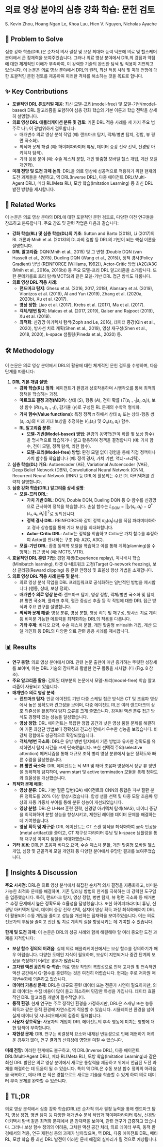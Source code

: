 # 의료 영상 분야의 심층 강화 학습: 문헌 검토

S. Kevin Zhou, Hoang Ngan Le, Khoa Luu, Hien V. Nguyen, Nicholas Ayache

## 🧩 Problem to Solve

심층 강화 학습(DRL)은 순차적 의사 결정 및 보상 최대화 능력 덕분에 의료 및 헬스케어 분야에서 큰 잠재력을 보여주었습니다. 그러나 의료 영상 분야에서 DRL의 강점과 약점에 대한 체계적인 이해가 부족하여, 이 강력한 기술의 완전한 탐색 및 적용이 지연되고 있습니다. 이 논문은 의료 영상 분야에서 DRL의 원리, 최신 적용 사례 및 미래 전망에 대한 포괄적인 문헌 검토를 제공하여 이러한 격차를 해소하는 것을 목표로 합니다.

## ✨ Key Contributions

- **포괄적인 DRL 튜토리얼 제공**: 최신 모델-프리(model-free) 및 모델-기반(model-based) DRL 알고리즘을 포함하여 심층 강화 학습의 기본 이론과 학습 전략을 상세히 설명합니다.
- **의료 영상 DRL 애플리케이션 분류 및 검토**: 기존 DRL 적용 사례를 세 가지 주요 범주로 나누어 광범위하게 검토합니다:
  - 매개변수 의료 영상 분석 작업 (예: 랜드마크 탐지, 객체/병변 탐지, 정합, 뷰 평면 국소화).
  - 최적화 문제 해결 (예: 하이퍼파라미터 튜닝, 데이터 증강 전략 선택, 신경망 아키텍처 탐색).
  - 기타 응용 분야 (예: 수술 제스처 분할, 개인 맞춤형 모바일 헬스 개입, 계산 모델 개인화).
- **미래 전망 및 도전 과제 논의**: DRL을 의료 영상에 성공적으로 적용하기 위한 현재의 도전 과제들을 식별하고, 역 DRL(Inverse DRL), 다중 에이전트 DRL(Multi-Agent DRL), 메타 RL(Meta RL), 모방 학습(Imitation Learning) 등 최신 DRL 발전 방향을 제시합니다.

## 📎 Related Works

이 논문은 의료 영상 분야의 DRL에 대한 포괄적인 문헌 검토로, 다양한 이전 연구들을 참조하고 분류합니다. 주요 참조 및 관련 작업은 다음과 같습니다:

- **강화 학습(RL) 및 심층 학습(DL)의 기초**: Sutton and Barto (2018), Li (2017)의 RL 개론과 Mnih et al. (2013)의 DL과의 결합 등 DRL의 기반이 되는 핵심 이론을 설명합니다.
- **DRL 알고리즘**: DQN(Mnih et al., 2015) 및 그 변형 (Double DQN (van Hasselt et al., 2015), Dueling DQN (Wang et al., 2015)), 정책 경사(Policy Gradient) 방법 (REINFORCE (Williams, 1992)), Actor-Critic 방법 (A2C/A3C (Mnih et al., 2016a, 2016b)) 등 주요 모델-프리 DRL 알고리즘을 소개합니다. 또한 몬테카를로 트리 탐색(MCTS)과 같은 모델-기반 DRL 접근 방식도 다룹니다.
- **의료 영상 DRL 적용 사례**:
  - **랜드마크 탐지**: Ghesu et al. (2016, 2017, 2018), Alansary et al. (2019), Vlontzos et al. (2019), Al and Yun (2019), Zhang et al. (2020a, 2020b), Xu et al. (2017).
  - **영상 정합**: Liao et al. (2017), Krebs et al. (2017), Ma et al. (2017).
  - **객체/병변 탐지**: Maicas et al. (2017, 2019), Qaiser and Rajpoot (2019), Xu et al. (2019).
  - **최적화**: 신경망 아키텍처 탐색(Zoph and Le, 2016), 데이터 증강(Qin et al., 2020), 방사선 치료 계획(Shen et al., 2019), 영상 재구성(Shen et al., 2018, 2020), k-space 샘플링(Pineda et al., 2020) 등.

## 🛠️ Methodology

이 논문은 의료 영상 분야에서 DRL의 활용에 대한 체계적인 문헌 검토를 수행하며, 다음 단계를 따릅니다:

1. **DRL 기본 개념 설명**:
   - **강화 학습(RL) 정의**: 에이전트가 환경과 상호작용하며 시행착오를 통해 최적의 정책을 학습하는 과정.
   - **마르코프 결정 과정(MDP)**: 상태 ($S$), 행동 ($A$), 전이 확률 ($T(s_{t+1}|s_t, a_t)$), 보상 함수 ($R(s_t, s_{t+1})$), 감가율 ($\gamma$)로 구성된 RL 문제의 수학적 형식화.
   - **가치 함수(Value functions)**: 특정 정책 $\pi$ 하에서 상태 $s_t$ 또는 상태-행동 쌍 $(s_t, a_t)$의 미래 기대 보상을 추정하는 $V_{\pi}(s_t)$ 및 $Q_{\pi}(s_t, a_t)$ 함수.
   - **RL 알고리즘 분류**:
     - **모델-기반(Model-based) 방법**: 환경의 동역학(전이 확률 및 보상 함수)을 명시적으로 학습하거나 알고 활용하여 정책을 결정합니다 (예: 가치 함수, 전이 모델, 정책 탐색, 리턴 함수).
     - **모델-프리(Model-free) 방법**: 환경 모델 없이 경험을 통해 직접 정책이나 가치 함수를 학습합니다 (예: 정책 경사, 가치 기반, 액터-크리틱).
2. **심층 학습(DL) 개요**: Autoencoder (AE), Variational Autoencoder (VAE), Deep Belief Network (DBN), Convolutional Neural Network (CNN), Recurrent Neural Network (RNN) 등 DRL에 활용되는 주요 DL 아키텍처를 간략히 설명합니다.
3. **심층 강화 학습(DRL) 알고리즘 상세 설명**:
   - **모델-프리 DRL**:
     - **가치 기반 DRL**: DQN, Double DQN, Dueling DQN 등 Q-함수를 신경망으로 근사하여 정책을 학습합니다. 손실 함수는 $L_{DQN} = ||y(s_t, a_t) - Q^*(s_t, a_t, \theta_t)||^2$로 정의됩니다.
     - **정책 경사 DRL**: REINFORCE와 같이 정책 $\pi_{\theta}(a_t|s_t)$를 직접 파라미터화하고 경사 상승법을 통해 기대 보상을 최대화합니다.
     - **Actor-Critic DRL**: Actor는 정책을 학습하고 Critic은 가치 함수를 추정하여 Actor를 안내하는 구조 (예: A2C, A3C).
   - **모델-기반 DRL**: 환경 동역학 모델을 학습하고 이를 통해 계획(planning)을 수행하는 접근 방식 (예: MCTS, VTR).
4. **효율적인 DRL 훈련 기법**: 경험 재생(Experience replay), 미니배치 학습(Minibatch learning), 타겟 Q-네트워크 고정(Target Q-network freezing), 보상 클리핑(Reward clipping) 등 훈련 안정성 및 효율성 향상 기법을 소개합니다.
5. **의료 영상 DRL 적용 사례 분류 및 분석**:
   - 의료 영상 분석 작업을 DRL 프레임워크로 공식화하는 일반적인 방법을 제시합니다 (행동, 상태, 보상 정의).
   - **매개변수 의료 영상 분석**: 랜드마크 탐지, 영상 정합, 객체/병변 국소화 및 탐지, 뷰 평면 국소화, 플라크 추적, 혈관 중심선 추출 등 각 작업에 대한 DRL 접근 방식과 주요 연구를 설명합니다.
   - **최적화 문제 해결**: 영상 분류, 영상 분할, 영상 획득 및 재구성, 방사선 치료 계획 등 비미분 가능한 메트릭을 최적화하는 DRL의 적용을 다룹니다.
   - **기타 주제**: 비디오 요약, 수술 제스처 분할, 개인 맞춤형 mHealth 개입, 계산 모델 개인화 등 DRL의 다양한 의료 관련 응용 사례를 제시합니다.

## 📊 Results

- **연구 동향**: 의료 영상 분야에서 DRL 관련 논문 출판이 매년 증가하는 뚜렷한 성장세를 보이며, 이는 DRL 기술의 잠재력과 활발한 연구 활동을 시사합니다 (Fig. 8 참조).
- **주요 알고리즘 활용**: 검토된 대부분의 논문에서 모델-프리(model-free) 학습 알고리즘이 사용되고 있습니다.
- **매개변수 의료 영상 분석**:
  - **랜드마크 탐지**: 인공 에이전트 기반 다중 스케일 접근 방식은 CT 및 초음파 영상에서 높은 정확도와 견고성을 보이며, 다중 에이전트 RL은 여러 랜드마크의 상호 의존성을 활용하여 탐지 오류를 크게 줄였습니다. 감독된 액션 분류 접근 방식도 경쟁력 있는 성능을 달성했습니다.
  - **영상 정합**: DRL 에이전트는 복잡한 정합 공간과 낮은 영상 품질 문제를 해결하여 기존 최첨단 방법보다 정확성과 견고성 면에서 우수한 성능을 보였습니다. 비강체 정합에도 성공적으로 확장되었습니다.
  - **객체/병변 국소화**: DRL은 유방 병변 탐지에서 기존 방법과 유사한 정확도를 유지하면서 탐지 시간을 크게 단축했습니다. 또한 선택적 주의(selective attention) 메커니즘을 통해 대규모 조직 병리 영상 분류에서 높은 정확도와 빠른 수렴을 달성했습니다.
  - **뷰 평면 국소화**: DRL 에이전트는 뇌 MR 및 태아 초음파 영상에서 정규 뷰 평면을 정확하게 탐지하며, warm start 및 active termination 모듈을 통해 정확도와 효율성을 개선했습니다.
- **최적화 문제 해결**:
  - **영상 분류**: DRL 기반 질문 답변(QA) 에이전트와 CNN의 통합은 피부 질환 분류 정확도를 20% 이상 향상시켰습니다. 합성 샘플 선택 및 다중 모달 초음파 영상의 자동 가중치 부여를 통해 분류 성능이 개선되었습니다.
  - **영상 분할**: DRL은 U-Net 훈련 전략, 신경망 아키텍처 탐색(NAS), 데이터 증강을 최적화하여 분할 성능을 향상시키고, 제한된 레이블 데이터 문제를 해결하는 데 기여했습니다.
  - **영상 획득 및 재구성**: DRL 에이전트는 CT 스캔 궤적을 최적화하여 금속 인공물(metal artifact)을 줄이고, CT 재구성 파라미터 튜닝 및 k-space 샘플링을 통해 재구성 이미지 품질을 극대화했습니다.
- **기타 응용**: DRL은 초음파 비디오 요약, 수술 제스처 분할, 개인 맞춤형 모바일 헬스 개입, 심장 및 근골격계 모델 개인화 등 다양한 분야에서 유망한 결과를 보여주었습니다.

## 🧠 Insights & Discussion

**주요 시사점:**
DRL은 의료 영상 분석에서 복잡한 순차적 의사 결정을 자동화하고, 비미분 가능한 최적화 문제를 해결하며, 기존 딥러닝 방법의 한계를 극복하는 데 강력한 도구임을 입증했습니다. 특히, 랜드마크 탐지, 영상 정합, 병변 탐지, 뷰 평면 국소화 등 매개변수 추정 문제에서 높은 정확도와 효율성을 달성했습니다. 또한 하이퍼파라미터 튜닝, 신경망 아키텍처 탐색, 데이터 증강 전략 선택, 심지어 영상 획득 과정 최적화에까지 DRL이 활용되어 수동 개입을 줄이고 성능을 개선하는 잠재력을 보여주었습니다. 이는 의료 전문가의 부담을 줄이고 진단 및 치료 계획의 질을 향상시키는 데 기여할 수 있습니다.

**한계 및 도전 과제:**
이 논문은 DRL의 성공 사례와 함께 해결해야 할 여러 중요한 도전 과제를 지적합니다:

- **보상 함수 정의의 어려움**: 실제 의료 애플리케이션에서는 보상 함수를 정의하기가 매우 어렵습니다. 다양한 도메인 지식이 필요하며, 보상이 지연되거나 중간 단계의 보상을 측정하기 어려운 경우가 많습니다.
- **고차원 액션 공간의 Q-학습**: 의료 영상 작업의 복잡성으로 인해 고차원 및 연속적인 액션 공간에서 Q-함수를 훈련하는 것은 여전히 어렵습니다. 현재는 주로 저차원 매개변수화에 의존하고 있습니다.
- **데이터 가용성 문제**: DRL은 대규모 훈련 데이터 또는 전문가 시연이 필요하지만, 의료 데이터는 수집 비용이 많이 들고 희소하며 민감한 특성을 가집니다. 데이터 효율적인 DRL 알고리즘 개발이 필수적입니다.
- **동적 환경**: 현재 연구는 주로 정적인 환경을 가정하지만, DRL은 스캐닝 또는 능동 획득과 같은 동적 환경에 자연스럽게 적응할 수 있습니다. 시뮬레이션 환경을 넘어 실제 데이터 및 시나리오에서의 검증이 필요합니다.
- **사용자 상호작용**: 사용자의 개입이 DRL 에이전트의 후속 행동에 미치는 영향에 대한 탐색이 부족합니다.
- **재현성 문제**: DRL 연구는 비결정적 요소와 내재된 변동성으로 인해 재현하기 어려운 경우가 많아, 연구 결과의 신뢰성에 영향을 미칠 수 있습니다.

**미래 전망:**
이러한 한계에도 불구하고, 역 DRL(Inverse DRL), 다중 에이전트 DRL(Multi-Agent DRL), 메타 RL(Meta RL), 모방 학습(Imitation Learning)과 같은 최신 DRL 발전은 의료 영상 분야에서 새로운 통찰력을 제공하고 위에서 언급된 도전 과제를 해결하는 데 도움이 될 수 있습니다. 특히 역 DRL은 수동 보상 함수 정의의 어려움을 극복하고, 메타 RL은 적은 경험으로도 새로운 기술을 학습할 수 있게 하여 의료 데이터 부족 문제를 완화할 수 있습니다.

## 📌 TL;DR

의료 영상 분석에서 심층 강화 학습(DRL)은 순차적 의사 결정 능력을 통해 랜드마크 탐지, 영상 정합, 병변 탐지 등 다양한 매개변수 분석 작업과 하이퍼파라미터 튜닝, 신경망 아키텍처 탐색 같은 최적화 문제에서 큰 잠재력을 보이며, 관련 연구가 급증하고 있습니다. 그러나 보상 함수 정의의 어려움, 고차원 액션 공간 처리, 의료 데이터 부족, 동적 환경에서의 적용, 연구 재현성 등의 과제가 남아있으며, 역 DRL, 다중 에이전트 DRL, 메타 RL, 모방 학습 등 최신 DRL 발전이 이러한 문제 해결의 실마리가 될 것으로 예상됩니다.
